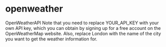 # openweather
OpenWeatherAPI
Note that you need to replace YOUR_API_KEY with your own API key, which you can obtain by signing up for a free account on the OpenWeatherMap website. Also, replace London with the name of the city you want to get the weather information for.
